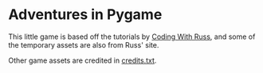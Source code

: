 # Adventures in Pygame


This little game is based off the tutorials by [Coding With Russ](https://youtu.be/5FMPAt0n3Nc), and some of the temporary assets are also from Russ' site. 

Other game assets are credited in [credits.txt](credits.txt).


